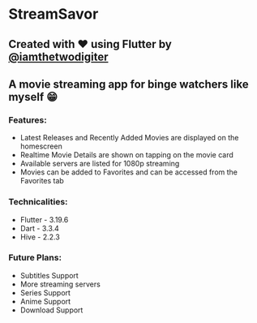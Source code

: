 # StreamSavor

## Created with ❤️ using Flutter by [@iamthetwodigiter](https://www.github.com/iamthetwodigiter)

## A movie streaming app for binge watchers like myself 😁

### Features:

* Latest Releases and Recently Added Movies are displayed on the homescreen
* Realtime Movie Details are shown on tapping on the movie card
* Available servers are listed for 1080p streaming
* Movies can be added to Favorites and can be accessed from the Favorites tab

### Technicalities:

* Flutter - 3.19.6
* Dart - 3.3.4
* Hive - 2.2.3

### Future Plans:

* Subtitles Support
* More streaming servers
* Series Support
* Anime Support
* Download Support
